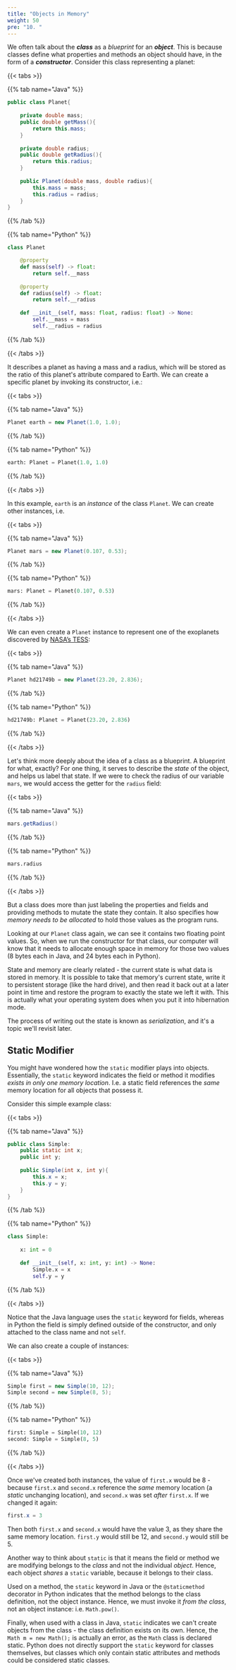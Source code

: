 ```yaml
---
title: "Objects in Memory"
weight: 50
pre: "10. "
---
```

We often talk about the **_class_** as a *blueprint* for an **_object_**.  This is because classes define what properties and methods an object should have, in the form of a **_constructor_**.  Consider this class representing a planet:

{{< tabs >}}

{{% tab name="Java" %}}
```java
public class Planet{
    
    private double mass;
    public double getMass(){
        return this.mass;
    }
    
    private double radius;
    public double getRadius(){
        return this.radius;
    }
    
    public Planet(double mass, double radius){
        this.mass = mass;
        this.radius = radius;
    }
}
```

{{% /tab %}}

{{% tab name="Python" %}}

```python
class Planet

    @property
    def mass(self) -> float:
        return self.__mass
    
    @property
    def radius(self) -> float:
        return self.__radius
    
    def __init__(self, mass: float, radius: float) -> None:
        self.__mass = mass
        self.__radius = radius
```

{{% /tab %}}

{{< /tabs >}}

It describes a planet as having a mass and a radius, which will be stored as the ratio of this planet's attribute compared to Earth. We can create a specific planet by invoking its constructor, i.e.:

{{< tabs >}}

{{% tab name="Java" %}}

```java
Planet earth = new Planet(1.0, 1.0);
```

{{% /tab %}}

{{% tab name="Python" %}}

```python
earth: Planet = Planet(1.0, 1.0)
```

{{% /tab %}}

{{< /tabs >}}

In this example, `earth` is an *instance* of the class `Planet`.  We can create other instances, i.e.

{{< tabs >}}

{{% tab name="Java" %}}

```java
Planet mars = new Planet(0.107, 0.53);
```

{{% /tab %}}

{{% tab name="Python" %}}

```python
mars: Planet = Planet(0.107, 0.53)
```

{{% /tab %}}

{{< /tabs >}}

We can even create a `Planet` instance to represent one of the exoplanets discovered by [NASA’s TESS](https://www.nasa.gov/tess-transiting-exoplanet-survey-satellite "Testing Extoplanet Survey Satelite"):

{{< tabs >}}

{{% tab name="Java" %}}

```java
Planet hd21749b = new Planet(23.20, 2.836);
```

{{% /tab %}}

{{% tab name="Python" %}}

```python
hd21749b: Planet = Planet(23.20, 2.836)
```

{{% /tab %}}

{{< /tabs >}}

Let's think more deeply about the idea of a class as a blueprint.  A blueprint for what, exactly?  For one thing, it serves to describe the *state* of the object, and helps us label that state.  If we were to check the radius of our variable `mars`, we would access the getter for the `radius` field:

{{< tabs >}}

{{% tab name="Java" %}}

```java
mars.getRadius()
```

{{% /tab %}}

{{% tab name="Python" %}}
```python
mars.radius
```

{{% /tab %}}

{{< /tabs >}}

But a class does more than just labeling the properties and fields and providing methods to mutate the state they contain.  It also specifies how *memory needs to be allocated* to hold those values as the program runs.

Looking at our `Planet` class again, we can see it contains two floating point values. So, when we run the constructor for that class, our computer will know that it needs to allocate enough space in memory for those two values (8 bytes each in Java, and 24 bytes each in Python).

State and memory are clearly related - the current state is what data is stored in memory.  It is possible to take that memory's current state, write it to persistent storage (like the hard drive), and then read it back out at a later point in time and restore the program to exactly the state we left it with.  This is actually what your operating system does when you put it into hibernation mode.

The process of writing out the state is known as *serialization*, and it's a topic we'll revisit later.

## Static Modifier

You might have wondered how the `static` modifier plays into objects.  Essentially, the `static` keyword indicates the field or method it modifies _exists in only one memory location_.  I.e. a static field references the _same_ memory location for all objects that possess it.  

Consider this simple example class:

{{< tabs >}}

{{% tab name="Java" %}}


```java
public class Simple:
    public static int x;
    public int y;
    
    public Simple(int x, int y){
        this.x = x;
        this.y = y;
    }
}
```

{{% /tab %}}

{{% tab name="Python" %}}

```python
class Simple:
    
    x: int = 0
        
    def __init__(self, x: int, y: int) -> None:
        Simple.x = x
        self.y = y
```

{{% /tab %}}

{{< /tabs >}}

Notice that the Java language uses the `static` keyword for fields, whereas in Python the field is simply defined outside of the constructor, and only attached to the class name and not `self`.

We can also create a couple of instances:

{{< tabs >}}

{{% tab name="Java" %}}
```java
Simple first = new Simple(10, 12);
Simple second = new Simple(8, 5);
```

{{% /tab %}}

{{% tab name="Python" %}}

```python
first: Simple = Simple(10, 12)
second: Simple = Simple(8, 5)
```

{{% /tab %}}

{{< /tabs >}}

Once we've created both instances, the value of `first.x` would be 8 - because `first.x` and `second.x` reference the _same_ memory location (a _static_ unchanging location), and `second.x` was set _after_ `first.x`.  If we changed it again:

```java
first.x = 3
```

Then both `first.x` and `second.x` would have the value 3, as they share the same memory location. `first.y` would still be 12, and `second.y` would still be 5.

Another way to think about `static` is that it means the field or method we are modifying belongs to the _class_ and not the individual _object_.  Hence, each object _shares_ a `static` variable, because it belongs to their class. 

Used on a method, the `static` keyword in Java or the `@staticmethod` decorator in Python indicates that the method belongs to the class definition, not the object instance.  Hence, we must invoke it _from the class_, not an object instance: i.e. `Math.pow()`.  

Finally, when used with a class in Java, `static` indicates we can't create objects from the class - the class definition exists on its own.  Hence, the `Math m = new Math();`  is actually an error, as the `Math` class is declared static. Python does not directly support the `static` keyword for classes themselves, but classes which only contain static attributes and methods could be considered static classes. 
